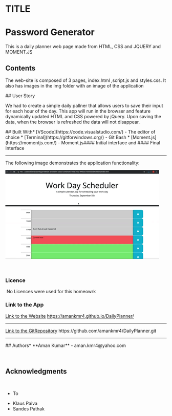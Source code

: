 # TITLE
<h1>Password Generator</h1>

This is a daily planner web page made from HTML, CSS and JQUERY and MOMENT.JS
​
## Contents
<p>
The web-site is composed of 3 pages, index.html ,script.js and styles.css. It also has images in the img folder with an image of the application
</p>
​
## User Story
<p>
We had to create a simple daily pallner that allows users to save their input for each hour of the day. This app will run in the browser and feature dynamically updated HTML and CSS powered by jQuery. Upon saving the data, when the browser is refreshed the data will not disappear.
</p>
​
## Built With
​
* [VScode](https://code.visualstudio.com/) - The editor of choice
* [Terminal](https://gitforwindows.org/) - Git Bash
* [Moment.js](https://momentjs.com/) - Moment.js
​
#### Initial interface and #### Final Interface
<hr>

The following image demonstrates the application functionality:

![DailyPlanner](./Assets/productimage.gif)

​
​
### Licence
​
No Licences were used for this homeowrk 
​
### Link to the App
<a href="https://amankmr4.github.io/DailyPlanner/">Link to the Website</a>
https://amankmr4.github.io/DailyPlanner/

<hr>
<a href="https://github.com/amankmr4/DailyPlanner.git">Link to the GitRepository</a>
https://github.com/amankmr4/DailyPlanner.git

<hr>
​
## Authors
​
* **Aman Kumar** - 
aman.kmr4@yahoo.com

​
## Acknowledgments
​
* To 
- Klaus Paiva
- Sandes Pathak
